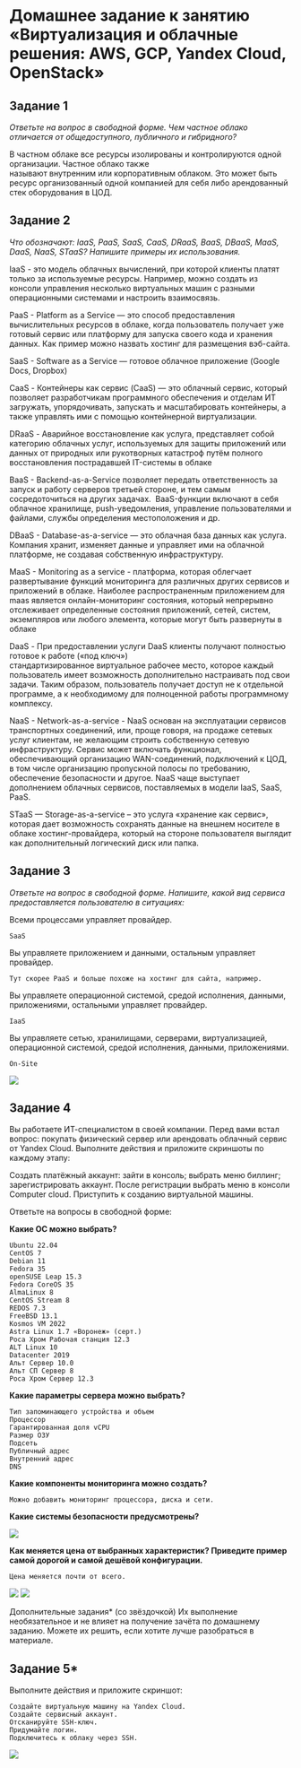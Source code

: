 # Домашнее задание к занятию «Виртуализация и облачные решения: AWS, GCP, Yandex Cloud, OpenStack»

## Задание 1

*Ответьте на вопрос в свободной форме. Чем частное облако отличается от общедоступного, публичного и гибридного?*

В частном облаке все ресурсы изолированы и контролируются одной организации. Частное облако также называют внутренним или корпоративным облаком.  Это может быть ресурс организованный одной компанией для себя либо арендованный стек оборудования в ЦОД.

## Задание 2

*Что обозначают: IaaS, PaaS, SaaS, CaaS, DRaaS, BaaS, DBaaS, MaaS, DaaS, NaaS, STaaS? Напишите примеры их использования.*

IaaS - это модель облачных вычислений, при которой клиенты платят только за используемые ресурсы. Например, можно создать из консоли управления несколько виртуальных машин с разными операционными системами и настроить взаимосвязь.

PaaS - Platform as a Service — это способ предоставления вычислительных ресурсов в облаке, когда пользователь получает уже готовый сервис или платформу для запуска своего кода и хранения данных. Как пример можно назвать хостинг для размещения вэб-сайта.

SaaS - Software as a Service — готовое облачное приложение (Google Docs, Dropbox) 

CaaS - Контейнеры как сервис (CaaS) — это облачный сервис, который позволяет разработчикам программного обеспечения и отделам ИТ загружать, упорядочивать, запускать и масштабировать контейнеры, а также управлять ими с помощью контейнерной виртуализации.

DRaaS - Аварийное восстановление как услуга, представляет собой категорию облачных услуг, используемых для защиты приложений или данных от природных или рукотворных катастроф путём полного восстановления пострадавшей IT-системы в облаке 

BaaS - Backend-as-a-Service позволяет передать ответственность за запуск и работу серверов третьей стороне, и тем самым сосредоточиться на других задачах.  BaaS-функции включают в себя облачное хранилище, push-уведомления, управление пользователями и файлами, службы определения местоположения и др. 

DBaaS - Database-as-a-service — это облачная база данных как услуга. Компания хранит, изменяет данные и управляет ими на облачной платформе, не создавая собственную инфраструктуру. 

MaaS - Monitoring as a service - платформа, которая облегчает развертывание функций мониторинга для различных других сервисов и приложений в облаке. Наиболее распространенным приложением для maas является онлайн-мониторинг состояния, который непрерывно отслеживает определенные состояния приложений, сетей, систем, экземпляров или любого элемента, которые могут быть развернуты в облаке

DaaS - При предоставлении услуги DaaS клиенты получают полностью готовое к работе («под ключ») стандартизированное виртуальное рабочее место, которое каждый пользователь имеет возможность дополнительно настраивать под свои задачи. Таким образом, пользователь получает доступ не к отдельной программе, а к необходимому для полноценной работы программному комплексу. 

NaaS -  Network-as-a-service - NaaS основан на эксплуатации сервисов транспортных соединений, или, проще говоря, на продаже сетевых услуг клиентам, не желающим строить собственную сетевую инфраструктуру. Сервис может включать функционал, обеспечивающий организацию WAN-соединений, подключений к ЦОД, в том числе организацию пропускной полосы по требованию, обеспечение безопасности и другое. NaaS чаще выступает дополнением облачных сервисов, поставляемых в модели IaaS, SaaS, PaaS.

STaaS — Storage-as-a-service – это услуга «хранение как сервис», которая дает возможность сохранять данные на внешнем носителе в облаке хостинг-провайдера, который на стороне пользователя выглядит как дополнительный логический диск или папка.
 

## Задание 3

*Ответьте на вопрос в свободной форме. Напишите, какой вид сервиса предоставляется пользователю в ситуациях:*

Всеми процессами управляет провайдер.  

    SaaS

Вы управляете приложением и данными, остальным управляет провайдер.

    Тут скорее PaaS и больше похоже на хостинг для сайта, например.

Вы управляете операционной системой, средой исполнения, данными, приложениями, остальными управляет провайдер.

    IaaS

Вы управляете сетью, хранилищами, серверами, виртуализацией, операционной системой, средой исполнения, данными, приложениями.

    On-Site

![](./homework-1/image-05.jpg)

 

## Задание 4
Вы работаете ИТ-специалистом в своей компании. Перед вами встал вопрос: покупать физический сервер или арендовать облачный сервис от Yandex Cloud.
Выполните действия и приложите скриншоты по каждому этапу:

Создать платёжный аккаунт:
зайти в консоль;
выбрать меню биллинг;
зарегистрировать аккаунт.
После регистрации выбрать меню в консоли Computer cloud.
Приступить к созданию виртуальной машины.

Ответьте на вопросы в свободной форме:

**Какие ОС можно выбрать?**

    Ubuntu 22.04 
    CentOS 7 
    Debian 11 
    Fedora 35 
    openSUSE Leap 15.3 
    Fedora CoreOS 35 
    AlmaLinux 8 
    CentOS Stream 8 
    REDOS 7.3 
    FreeBSD 13.1 
    Kosmos VM 2022 
    Astra Linux 1.7 «Воронеж» (серт.) 
    Роса Хром Рабочая станция 12.3 
    ALT Linux 10 
    Datacenter 2019 
    Альт Сервер 10.0 
    Альт СП Сервер 8 
    Роса Хром Сервер 12.3

**Какие параметры сервера можно выбрать?**

    Тип запоминающего устройства и объем 
    Процессор 
    Гарантированная доля vCPU 
    Размер ОЗУ 
    Подсеть 
    Публичный адрес 
    Внутренний адрес 
    DNS

**Какие компоненты мониторинга можно создать?**

    Можно добавить мониторинг процессора, диска и сети.

**Какие системы безопасности предусмотрены?**

![](./homework-1/image-01.jpg)

**Как меняется цена от выбранных характеристик? Приведите пример самой дорогой и самой дешёвой конфигурации.**

    Цена меняется почти от всего.
![](./homework-1/image-02.jpg) ![](./homework-1/image-03.jpg)






Дополнительные задания* (со звёздочкой)
Их выполнение необязательное и не влияет на получение зачёта по домашнему заданию. Можете их решить, если хотите лучше разобраться в материале.

## Задание 5*
Выполните действия и приложите скриншот:

	Создайте виртуальную машину на Yandex Cloud.
	Создайте сервисный аккаунт.
	Отсканируйте SSH-ключ.
	Придумайте логин.
	Подключитесь к облаку через SSH.

![](./homework-1/image-04.jpg)